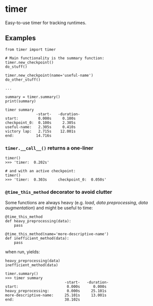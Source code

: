 # timer
Easy-to-use timer for tracking runtimes.

## Examples


```
from timer import timer

# Main functionality is the summary function:
timer.new_checkpoint()
do_stuff()

timer.new_checkpoint(name='useful-name')
do_other_stuff()

...

summary = timer.summary()
print(summary)
```

```
timer summary
              -start-   -duration-
start:         0.000s     0.100s
checkpoint_0:  0.100s     2.305s
useful-name:   2.305s     0.410s
victory lap:   2.715s    12.001s
end:          14.716s
```

### `timer.__call__()` returns a one-liner
```
timer()
>>> 'timer:	 0.202s'
```

```
# and with an active checkpoint:
timer()
>>> 'timer:	 0.303s	    checkpoint_0:  0.050s'
```

### `@time_this_method` decorator to avoid clutter
Some functions are always heavy (e.g. _load_, _data preprocessing_, _data augmentation_)
and might be useful to time:

```
@time_this_method
def heavy_preprocessing(data):
    pass
    
@time_this_method(name='more-descriptive-name')
def inefficient_method(data):
    pass
```

when run, yields:

```
heavy_preprocessing(data)
inefficient_method(data)

timer.summary()
>>> timer summary
                           -start-   -duration-
start:                      0.000s      0.000s
heavy_preprocessing:        0.000s     25.101s
more-descriptive-name:     25.101s     13.001s
end:                       38.102s
```

